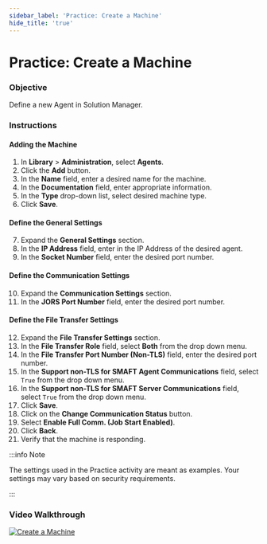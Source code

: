 ```yaml
---
sidebar_label: 'Practice: Create a Machine'
hide_title: 'true'
---
```


# Practice: Create a Machine

### Objective

Define a new Agent in Solution Manager.

### Instructions

#### Adding the Machine

1.	In **Library** > **Administration**, select **Agents**. 
2.	Click the **Add** button. 
3.	In the **Name** field, enter a desired name for the machine. 
4.	In the **Documentation** field, enter appropriate information.
5.	In the **Type** drop-down list, select desired machine type.
6.  Click **Save**.

#### Define the General Settings

7.  Expand the **General Settings** section.
8.	In the **IP Address** field, enter in the IP Address of the desired agent.
9.  In the **Socket Number** field, enter the desired port number.

#### Define the Communication Settings

10.	Expand the **Communication Settings** section.
11.	In the **JORS Port Number** field, enter the desired port number.

#### Define the File Transfer Settings

12.	Expand the **File Transfer Settings** section.
13.	In the **File Transfer Role** field, select **Both** from the drop down menu.
14. In the **File Transfer Port Number (Non-TLS)** field, enter the desired port number.
15. In the **Support non-TLS for SMAFT Agent Communications** field, select ```True``` from the drop down menu.
16. In the **Support non-TLS for SMAFT Server Communications** field, select ```True``` from the drop down menu.
17. Click **Save**.
18.	Click on the **Change Communication Status** button.
19. Select **Enable Full Comm. (Job Start Enabled)**.
20. Click **Back**. 
21. Verify that the machine is responding.

:::info Note

The settings used in the Practice activity are meant as examples. Your settings may vary based on security requirements.

:::

### Video Walkthrough

[![Create a Machine](../static/img/create-a-machine.png)](https://sma1980-my.sharepoint.com/:v:/g/personal/rweesner_smatechnologies_com/EQ42_awqYo9Inv3YznEcRB0BuPlNO_mniDo-eXd4ppXfzg?e=XLW4EV&nav=eyJyZWZlcnJhbEluZm8iOnsicmVmZXJyYWxBcHAiOiJTdHJlYW1XZWJBcHAiLCJyZWZlcnJhbFZpZXciOiJTaGFyZURpYWxvZy1MaW5rIiwicmVmZXJyYWxBcHBQbGF0Zm9ybSI6IldlYiIsInJlZmVycmFsTW9kZSI6InZpZXcifX0%3D)
